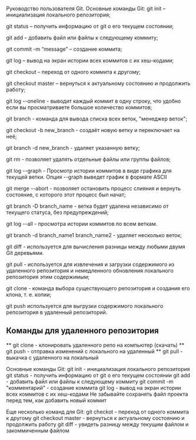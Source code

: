 Руководство пользователя Git.
Основные команды Git:
git init – инициализация локального репозитория;

git status – получить информацию от git о его текущем состоянии;

git add – добавить файл или файлы к следующему коммиту;

git commit -m “message” – создание коммита;

git log – вывод на экран истории всех коммитов с их хеш-кодами;

git checkout – переход от одного коммита к другому;

git checkout master – вернуться к актуальному состоянию и продолжить работу;

git log --oneline - выводит каждый коммит в одну строку, что удобно если вы просматриваете большое количество коммитов;

git branch - команда для вывода списка всех веток, "менеджер веток";

git checkout -b new_branch - создаёт новую ветку и переключает на неё;

git branch -d new_branch - удаляет указанную ветку;

git rm - позволяет удалять отдельные файлы или группы файлов;

git log --graph - Просмотр истории коммитов в виде графика для текущей ветки. Опция --graph выведет график в формате ASCII

git merge --abort - позволяет остановить процесс слияния и вернуть состояние, с которого этот процесс был начат;

git branch -D branch_name - ветка будет удалена независимо от текущего статуса, без предупреждений;

git log --all - просмотра истории коммитов по всем веткам.

git branch -d branch_name1 branch_name2 - удаляет несколько веток;

git diff - используется для вычисления разницы между любыми двумя Git деревьями.

git pull - используется для извлечения и загрузки содержимого из удаленного репозитория и немедленного обновления локального репозитория этим содержимым;

git clone - команда выбора существующего репозитория и создания его клона, т. е. копии;

git push используется для выгрузки содержимого локального репозитория в удаленный репозиторий.

## Команды для удаленного репозитория
** git clone - клонировать удаленного репо на компьютер (скачать)
** git push - отправка изменений с локального на удаленный 
** git pull - выкачка с удаленного на локальный 

Основные команды Git:
git init - инициализация локального репозитория
git status - получить информацию от git о его текущем состоянии
git add - добавить файл или файлы к следующему коммиту
git commit -m "комментарий" - создание коммита
git log - вывод на экран истории всех коммитов с их хеш-кодами
Не забывайте сохранять файл проекта перед тем, как добавить новый коммит

Еще несколько команд для Git:
git checkot - переход от одного коммита к другому
git checkout master - вернуться к актуальному состоянию и продолжить работу
git diff - увидеть разницу между текущим файлом и закоммиченным файлом
